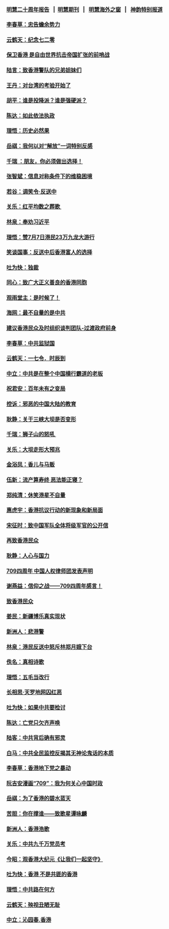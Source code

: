 #### [明慧二十周年报告](https://github.com/gfw-breaker/mh-reports/blob/master/README.md?t=07200021) &nbsp;&nbsp;|&nbsp;&nbsp;[明慧期刊](https://github.com/gfw-breaker/mh-qikan) &nbsp;&nbsp;|&nbsp;&nbsp; [明慧海外之窗](https://github.com/gfw-breaker/mh-news/blob/master/README.md?t=07200021) &nbsp;&nbsp;|&nbsp;&nbsp; [神韵特别报道](https://github.com/gfw-breaker/mh-news/blob/master/shenyun.md?t=07200021) 

#### [李春草：忠告蟾余势力](../pages/nsc993/n11396852.md?t=07200021) 

#### [云鹤天：纪念七二零](../pages/nsc993/n11396646.md?t=07200021) 

#### [保卫香港 是自由世界抗击帝国扩张的前哨战](../pages/nsc993/n11393186.md?t=07200021) 

#### [陆言：致香港警队的兄弟姐妹们](../pages/nsc993/n11392281.md?t=07200021) 

#### [王丹：对台湾的考验开始了](../pages/nsc993/n11391258.md?t=07200021) 

#### [胡平：谁是投降派？谁是强硬派？](../pages/nsc993/n11391224.md?t=07200021) 

#### [陈达：如此依法执政](../pages/nsc993/n11388999.md?t=07200021) 

#### [理悟：历史必然果](../pages/nsc993/n11388741.md?t=07200021) 

#### [岳祺：我何以对“解放”一词特别反感](../pages/nsc993/n11385696.md?t=07200021) 

#### [千瑞 ：朋友，你必须做出选择！](../pages/nsc993/n11384949.md?t=07200021) 

#### [张智斌：信息对称条件下的维稳困境](../pages/nsc993/n11384812.md?t=07200021) 

#### [若谷：调笑令‧反送中](../pages/nsc993/n11383745.md?t=07200021) 

#### [关乐：红平均数之葬歌 ](../pages/nsc993/n11383498.md?t=07200021) 

#### [林泉：奉劝习近平](../pages/nsc993/n11383487.md?t=07200021) 

#### [理悟：赞7月7日港民23万九龙大游行](../pages/nsc993/n11383473.md?t=07200021) 

#### [笑谈国事：反送中后香港富人的选择](../pages/nsc993/n11382020.md?t=07200021) 

#### [吐为快：独裁](../pages/nsc993/n11382755.md?t=07200021) 

#### [同心：致广大正义善良的香港同胞](../pages/nsc993/n11382745.md?t=07200021) 

#### [观雨堂主：是时候了！](../pages/nsc993/n11382737.md?t=07200021) 

#### [海网：最不自量的是中共](../pages/nsc993/n11380440.md?t=07200021) 

#### [建议香港民众及时组织谈判团队-过渡政府前身](../pages/nsc993/n11379909.md?t=07200021) 

#### [李春草：中共监狱国](../pages/nsc993/n11378989.md?t=07200021) 

#### [云鹤天：一七令．时辰到](../pages/nsc993/n11379260.md?t=07200021) 

#### [中立：中共是在整个中国横行霸道的老板](../pages/nsc993/n11378382.md?t=07200021) 

#### [祝君安：百年未有之变局](../pages/nsc993/n11378376.md?t=07200021) 

#### [控诉：邪恶的中国大陆的教育](../pages/nsc993/n11378344.md?t=07200021) 

#### [耿静：关于三峡大坝是否变形](../pages/nsc993/n11375879.md?t=07200021) 

#### [千瑞：狮子山的怒吼 ](../pages/nsc993/n11375644.md?t=07200021) 

#### [关乐：大坝走形大预兆](../pages/nsc993/n11375629.md?t=07200021) 

#### [金浴凤：香儿与马贩](../pages/nsc993/n11375580.md?t=07200021) 

#### [伍新：流产算寿终  恶法能正寝？](../pages/nsc993/n11375581.md?t=07200021) 

#### [郑纯清：休笑港星不自量](../pages/nsc993/n11375555.md?t=07200021) 

#### [惠虎宇：香港抗议行动的新现象和新局面](../pages/nsc993/n11375501.md?t=07200021) 

#### [宋征时：致中国军队全体将级军官的公开信](../pages/nsc993/n11373354.md?t=07200021) 

#### [再致香港民众](../pages/nsc993/n11373870.md?t=07200021) 

#### [耿静：人心与国力](../pages/nsc993/n11373759.md?t=07200021) 

#### [709四周年 中国人权律师团发表声明](../pages/nsc993/n11373565.md?t=07200021) 

#### [谢燕益：信仰之战——709四周年感言！](../pages/nsc993/n11373388.md?t=07200021) 

#### [致香港民众](../pages/nsc993/n11373286.md?t=07200021) 

#### [姜民：新疆博乐真实现状](../pages/nsc993/n11371223.md?t=07200021) 

#### [新洲人：悲港警](../pages/nsc993/n11371174.md?t=07200021) 

#### [林泉：港民反送中怒斥林郑月娥下台](../pages/nsc993/n11370676.md?t=07200021) 

#### [佚名：真相诗歌](../pages/nsc993/n11370666.md?t=07200021) 

#### [理悟：五毛当改行](../pages/nsc993/n11369314.md?t=07200021) 

#### [长相思‧天罗地网囚红恶](../pages/nsc993/n11368444.md?t=07200021) 

#### [吐为快：如果中共要检讨](../pages/nsc993/n11368441.md?t=07200021) 

#### [陈达：亡党只欠齐声唤](../pages/nsc993/n11367838.md?t=07200021) 

#### [陆客：中共背后确有邪灵](../pages/nsc993/n11365263.md?t=07200021) 

#### [白马：中共全民监控反揭其无神论鬼话的本质](../pages/nsc993/n11365236.md?t=07200021) 

#### [李春草：香港地下党之暴动](../pages/nsc993/n11365210.md?t=07200021) 

#### [阮吉安漫画“709”：我为何关心中国时政](../pages/nsc993/n11362127.md?t=07200021) 

#### [岳祺：为了香港的碧水蓝天](../pages/nsc993/n11362627.md?t=07200021) 

#### [苦胆：你在撑谁——致歌星谭咏麟](../pages/nsc993/n11361348.md?t=07200021) 

#### [新洲人：香港浩歌](../pages/nsc993/n11361334.md?t=07200021) 

#### [关乐：中共九千万党员考](../pages/nsc993/n11361304.md?t=07200021) 

#### [今昭：观香港大纪元《让我们一起坚守》](../pages/nsc993/n11361244.md?t=07200021) 

#### [吐为快：香港  不是共匪的香港](../pages/nsc993/n11360918.md?t=07200021) 

#### [理悟：中共路在何方](../pages/nsc993/n11360509.md?t=07200021) 

#### [云鹤天：殃视丑陋无耻](../pages/nsc993/n11358872.md?t=07200021) 

#### [中立：沁园春.香港](../pages/nsc993/n11358843.md?t=07200021) 

